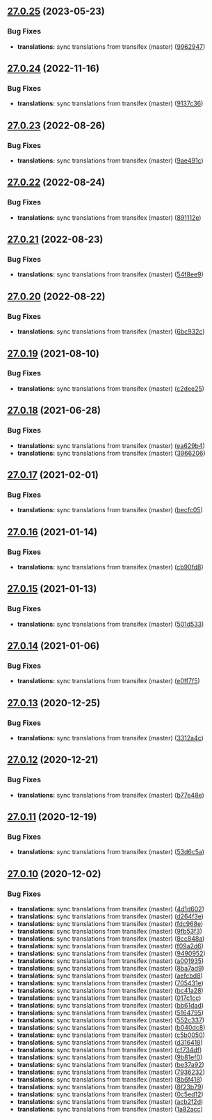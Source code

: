 ## [27.0.25](https://github.com/dhis2/gis-app/compare/v27.0.24...v27.0.25) (2023-05-23)


### Bug Fixes

* **translations:** sync translations from transifex (master) ([9962947](https://github.com/dhis2/gis-app/commit/99629473a5747cf3af1ec56932bbb6cec6bf9fb2))

## [27.0.24](https://github.com/dhis2/gis-app/compare/v27.0.23...v27.0.24) (2022-11-16)


### Bug Fixes

* **translations:** sync translations from transifex (master) ([9137c36](https://github.com/dhis2/gis-app/commit/9137c3676df2f891a05aa280294c6220ec71f4c2))

## [27.0.23](https://github.com/dhis2/gis-app/compare/v27.0.22...v27.0.23) (2022-08-26)


### Bug Fixes

* **translations:** sync translations from transifex (master) ([9ae491c](https://github.com/dhis2/gis-app/commit/9ae491c602da066f51fe3d74ede9a48a3ee577ee))

## [27.0.22](https://github.com/dhis2/gis-app/compare/v27.0.21...v27.0.22) (2022-08-24)


### Bug Fixes

* **translations:** sync translations from transifex (master) ([891112e](https://github.com/dhis2/gis-app/commit/891112e8a8ec9ba94038b0da36531fd9c44dc617))

## [27.0.21](https://github.com/dhis2/gis-app/compare/v27.0.20...v27.0.21) (2022-08-23)


### Bug Fixes

* **translations:** sync translations from transifex (master) ([54f8ee9](https://github.com/dhis2/gis-app/commit/54f8ee934caf8f4432825d4f2e5c160399ea1406))

## [27.0.20](https://github.com/dhis2/gis-app/compare/v27.0.19...v27.0.20) (2022-08-22)


### Bug Fixes

* **translations:** sync translations from transifex (master) ([6bc932c](https://github.com/dhis2/gis-app/commit/6bc932c61bd5a5485f3490c3a8b7f4bacd340972))

## [27.0.19](https://github.com/dhis2/gis-app/compare/v27.0.18...v27.0.19) (2021-08-10)


### Bug Fixes

* **translations:** sync translations from transifex (master) ([c2dee25](https://github.com/dhis2/gis-app/commit/c2dee251f4cb5838ad7e4796d5a1f78ec1ed0a1f))

## [27.0.18](https://github.com/dhis2/gis-app/compare/v27.0.17...v27.0.18) (2021-06-28)


### Bug Fixes

* **translations:** sync translations from transifex (master) ([ea629b4](https://github.com/dhis2/gis-app/commit/ea629b40d37e0abc1d320ce5c4b6bd5620696526))
* **translations:** sync translations from transifex (master) ([3966206](https://github.com/dhis2/gis-app/commit/39662065227afb521000ca28d93ec3c9a070608e))

## [27.0.17](https://github.com/dhis2/gis-app/compare/v27.0.16...v27.0.17) (2021-02-01)


### Bug Fixes

* **translations:** sync translations from transifex (master) ([becfc05](https://github.com/dhis2/gis-app/commit/becfc051ae875280b5c3ccc70d6ae8e42daede01))

## [27.0.16](https://github.com/dhis2/gis-app/compare/v27.0.15...v27.0.16) (2021-01-14)


### Bug Fixes

* **translations:** sync translations from transifex (master) ([cb90fd8](https://github.com/dhis2/gis-app/commit/cb90fd8e3c14ff8a398f7861e560ae84fd4f5ac2))

## [27.0.15](https://github.com/dhis2/gis-app/compare/v27.0.14...v27.0.15) (2021-01-13)


### Bug Fixes

* **translations:** sync translations from transifex (master) ([501d533](https://github.com/dhis2/gis-app/commit/501d533ecb494f638261eb9c88ae502dcfd81474))

## [27.0.14](https://github.com/dhis2/gis-app/compare/v27.0.13...v27.0.14) (2021-01-06)


### Bug Fixes

* **translations:** sync translations from transifex (master) ([e0ff7f5](https://github.com/dhis2/gis-app/commit/e0ff7f5289ceb9b77280161d08df1f22e19612f9))

## [27.0.13](https://github.com/dhis2/gis-app/compare/v27.0.12...v27.0.13) (2020-12-25)


### Bug Fixes

* **translations:** sync translations from transifex (master) ([3312a4c](https://github.com/dhis2/gis-app/commit/3312a4cdf19a983792bcd06edad5828d7375ba74))

## [27.0.12](https://github.com/dhis2/gis-app/compare/v27.0.11...v27.0.12) (2020-12-21)


### Bug Fixes

* **translations:** sync translations from transifex (master) ([b77e48e](https://github.com/dhis2/gis-app/commit/b77e48e55079825e9146ddd3346ecac97c5a2516))

## [27.0.11](https://github.com/dhis2/gis-app/compare/v27.0.10...v27.0.11) (2020-12-19)


### Bug Fixes

* **translations:** sync translations from transifex (master) ([53d6c5a](https://github.com/dhis2/gis-app/commit/53d6c5aaa6d76329b509637a25acf5f59b07ffeb))

## [27.0.10](https://github.com/dhis2/gis-app/compare/v27.0.9...v27.0.10) (2020-12-02)


### Bug Fixes

* **translations:** sync translations from transifex (master) ([4d1d602](https://github.com/dhis2/gis-app/commit/4d1d602435e5dfdd86c479cd90609b2eed94b7a9))
* **translations:** sync translations from transifex (master) ([d264f3e](https://github.com/dhis2/gis-app/commit/d264f3e0879f6a0e5f550bd53bacd02148d1411d))
* **translations:** sync translations from transifex (master) ([fdc968e](https://github.com/dhis2/gis-app/commit/fdc968ed91d8b2bb0edb4a5293bbc39992259024))
* **translations:** sync translations from transifex (master) ([9fb53f3](https://github.com/dhis2/gis-app/commit/9fb53f37a51acad038e423cab159fe3589b0ec01))
* **translations:** sync translations from transifex (master) ([8cc848a](https://github.com/dhis2/gis-app/commit/8cc848afaffb9fa49f79df695fb94f9a7f2c029e))
* **translations:** sync translations from transifex (master) ([f09a2d6](https://github.com/dhis2/gis-app/commit/f09a2d6f45c2db37a42d49b1a4faa8e113760026))
* **translations:** sync translations from transifex (master) ([9490952](https://github.com/dhis2/gis-app/commit/949095254695dab425839f29a0a38776382ca847))
* **translations:** sync translations from transifex (master) ([a001935](https://github.com/dhis2/gis-app/commit/a001935e1d235714c065712c7c6f0f32d67559e7))
* **translations:** sync translations from transifex (master) ([8ba7ad9](https://github.com/dhis2/gis-app/commit/8ba7ad9f5ec25531a82895e6a3d56a9d093bf1ea))
* **translations:** sync translations from transifex (master) ([aefcbd8](https://github.com/dhis2/gis-app/commit/aefcbd8a90ebe018c6d96376ac565f9e3e97ad86))
* **translations:** sync translations from transifex (master) ([705431e](https://github.com/dhis2/gis-app/commit/705431e152b823e97cd680bedbafece2a96cfcf3))
* **translations:** sync translations from transifex (master) ([bc41a28](https://github.com/dhis2/gis-app/commit/bc41a28ef9e955cfbef55b218221cb11a917507d))
* **translations:** sync translations from transifex (master) ([017c1cc](https://github.com/dhis2/gis-app/commit/017c1cc3c46a8428a89bc05367070df6e406b0c6))
* **translations:** sync translations from transifex (master) ([bb61dad](https://github.com/dhis2/gis-app/commit/bb61dad11634a9a340a61e4106f01ba589c79818))
* **translations:** sync translations from transifex (master) ([5164795](https://github.com/dhis2/gis-app/commit/5164795d5ba815d7ab742da839326eda259e1ed0))
* **translations:** sync translations from transifex (master) ([552c337](https://github.com/dhis2/gis-app/commit/552c33755d749b2a474b5b34c12ecd60aa630dc2))
* **translations:** sync translations from transifex (master) ([b040dc8](https://github.com/dhis2/gis-app/commit/b040dc88615c975656f68f4bcd2798b6f1f325d5))
* **translations:** sync translations from transifex (master) ([c5b0050](https://github.com/dhis2/gis-app/commit/c5b0050f514e8801cce1403ed8f490107075128d))
* **translations:** sync translations from transifex (master) ([d316418](https://github.com/dhis2/gis-app/commit/d316418e30f2865698e0e29f1daf14cbebd5253b))
* **translations:** sync translations from transifex (master) ([cf734df](https://github.com/dhis2/gis-app/commit/cf734df51941a8f9521f0666ed2360ec2a68deaa))
* **translations:** sync translations from transifex (master) ([9b81ef0](https://github.com/dhis2/gis-app/commit/9b81ef0cdfa7fed6b2aec9fbe14dc3ac8949841e))
* **translations:** sync translations from transifex (master) ([be37a92](https://github.com/dhis2/gis-app/commit/be37a9209a8ca152e792ebf3c017a21cdbb00810))
* **translations:** sync translations from transifex (master) ([7936232](https://github.com/dhis2/gis-app/commit/7936232d89d25c3ce8e0f13b7f713c877f50e34d))
* **translations:** sync translations from transifex (master) ([8b6f418](https://github.com/dhis2/gis-app/commit/8b6f418057f0b5dc269c0ade24378b1b292420b5))
* **translations:** sync translations from transifex (master) ([8f23b79](https://github.com/dhis2/gis-app/commit/8f23b7998fda3b52946ca16bf596b96ce86e1ed6))
* **translations:** sync translations from transifex (master) ([0c5ed12](https://github.com/dhis2/gis-app/commit/0c5ed1222ceb2e4c767ef28d603a987110543241))
* **translations:** sync translations from transifex (master) ([acb2f2d](https://github.com/dhis2/gis-app/commit/acb2f2d63f5accb2816b0ea249222d726e40ddc9))
* **translations:** sync translations from transifex (master) ([1a82acc](https://github.com/dhis2/gis-app/commit/1a82acc525904bae9f269919a872e9d9ce1fc3ba))
